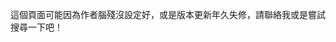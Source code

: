 這個頁面可能因為作者腦殘沒設定好，或是版本更新年久失修，請聯絡我或是嘗試搜尋一下吧！

<script type="text/javascript">
    var GOOG_FIXURL_LANG = 'zh-TW';
    var GOOG_FIXURL_SITE = 'https://KodeWorker.github.io'
</script>
<script type="text/javascript"
    src="//linkhelp.clients.google.com/tbproxy/lh/wm/fixurl.js">
</script>